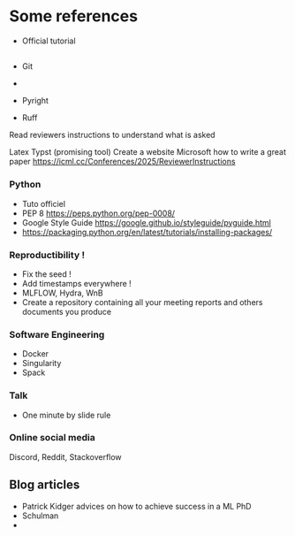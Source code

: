 # Some references


- Official tutorial

##


##

- Git
- 

- Pyright
- Ruff


Read reviewers instructions to understand what is asked

Latex
Typst (promising tool)
Create a website
Microsoft how to write a great paper
https://icml.cc/Conferences/2025/ReviewerInstructions

### Python
- Tuto officiel
- PEP 8 https://peps.python.org/pep-0008/
- Google Style Guide https://google.github.io/styleguide/pyguide.html
- https://packaging.python.org/en/latest/tutorials/installing-packages/

### Reproductibility !
- Fix the seed !
- Add timestamps everywhere !
- MLFLOW, Hydra, WnB
- Create a repository containing all your meeting reports and others documents you produce

### Software Engineering
- Docker
- Singularity
- Spack

### Talk
- One minute by slide rule

### Online social media
Discord, Reddit, Stackoverflow



## Blog articles
- Patrick Kidger advices on how to achieve success in a ML PhD
- Schulman
- 


